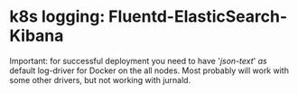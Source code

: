 # k8s logging: Fluentd-ElasticSearch-Kibana

Important: for successful deployment you need to have
'*json-text*' _as_ default log-driver for Docker on the all
nodes. Most probably will work with some other drivers,
but not working with jurnald.
